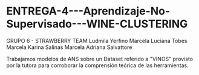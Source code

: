 # ENTREGA-4---Aprendizaje-No-Supervisado---WINE-CLUSTERING
GRUPO 6 - STRAWBERRY TEAM 
Ludmila Yerfino
Marcela Luciana Tobes
Marcela Karina Salinas
Marcela Adriana Salvattore

Trabajamos modelos de ANS sobre un Dataset referido a "VINOS" provisto por la tutora para corroborar la comprensión teórica de las herramientas. 
